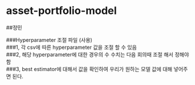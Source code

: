 # asset-portfolio-model

##정민<br>

###Hyperparameter 조절 파일 (사용)<br>
###1, 각 csv에 따른 hyperparameter 값을 조절 할 수 있음<br>
###2, 해당 hyperparameter에 대한 경우의 수 수치는 다음 회의때 조절 해서 정해야 함<br>
###3, best estimator에 대해서 값을 확인하여 우리가 원하는 모델 값에 대해 넣어주면 된다.<br>

